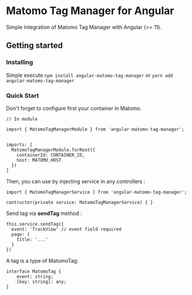 # Matomo Tag Manager for Angular

Simple integration of Matomo Tag Manager with Angular (>= 11).

## Getting started

### Installing

Simple execute <code>npm install angular-matomo-tag-manager</code> or <code>yarn add angular-matomo-tag-manager</code>

### Quick Start
Don't forget to configure first your container in Matomo.

```
// In module

import { MatomoTagManagerModule } from 'angular-matomo-tag-manager';


imports: [
  MatomoTagManagerModule.forRoot({
    containerId: CONTAINER_ID,
    host: MATOMO_HOST
  })
]
```

Then, you can use by injecting service in any controllers :

```
import { MatomoTagManagerService } from 'angular-matomo-tag-manager';

contructor(private service: MatomoTagManagerService) { }
```

Send tag via **sendTag** method :
```
this.service.sendTag({
  event: 'TrackView' // event field required
  page: {
    title: '...'
  }
})
```

A tag is a type of MatomoTag:
```
interface MatomoTag {
    event: string;
    [key: string]: any;
}
```